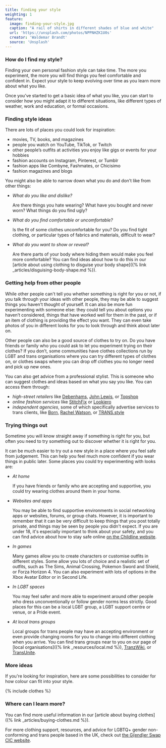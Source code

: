 ```yaml
---
title: finding your style
weighting: 1
feature:
  image: finding-your-style.jpg
  caption: "A rail of shirts in different shades of blue and white"
  url: 'https://unsplash.com/photos/NPPNHZK1U0s'
  creator: 'Waldemar Brandt'
  source: 'Unsplash'
---
```


### How do I find my style?

Finding your own personal fashion style can take time. The more you experiment, the more you will find things you feel comfortable and confident in. Expect your style to keep evolving over time as you learn more about what you like.

Once you’ve started to get a basic idea of what you like, you can start to consider how you might adapt it to different situations, like different types of weather, work and education, or formal occasions.

### Finding style ideas

There are lots of places you could look for inspiration:

- movies, TV, books, and magazines
- people you watch on YouTube, TikTok, or Twitch 
- other people’s outfits at activities you enjoy like gigs or events for your hobbies 
- fashion accounts on Instagram, Pinterest, or Tumblr
- fashion apps like Combyne, Fashmates, or Chicisimo
- fashion magazines and blogs

You might also be able to narrow down what you do and don’t like from other things:

- *What do you like and dislike?*

  Are there things you hate wearing? What have you bought and never worn? What things do you find ugly?

- *What do you find comfortable or uncomfortable?*

  Is the fit of some clothes uncomfortable for you? Do you find tight clothing, or particular types of fabrics and materials, difficult to wear?
  
- *What do you want to show or reveal?* 

  Are there parts of your body where hiding them would make you feel more comfortable? You can find ideas about how to do this in our [article about using clothing to disguise your body shape]({% link _articles/disguising-body-shape.md %}).

### Getting help from other people

While other people can't tell you whether something is right for you or not, if you talk through your ideas with other people, they may be able to suggest things you haven't thought of yourself. It can also be more fun experimenting with someone else: they could tell you about options you haven’t considered, things that have worked well for them in the past, or if an item of clothing is providing the effect you want. They can even take photos of you in different looks for you to look through and think about later on.

Other people can also be a good source of clothes to try on. Do you have friends or family who you could ask to let you experiment trying on their clothes? If you don’t, some communities have clothes collections run by LGBT and trans organisations where you can try different types of clothes on, or clothes swaps where you can drop off clothes you no longer need and pick up new ones.

You can also get advice from a professional stylist. This is someone who can suggest clothes and ideas based on what you say you like. You can access them through:

- *high-street retailers* like [Debenhams](https://www.debenhams.com/content/personal-shopper), [John Lewis](https://www.johnlewis.com/our-services/personal-styling), or [Topshop](https://www.topshop.com/en/tsuk/category/topshop-personal-shopping-4886705/home)
- *online fashion services* like [StitchFix](https://www.stitchfix.co.uk) or [Lookiero](https://lookiero.co.uk)
- *independent agencies*, some of which specifically advertise services to trans clients, like [Born](https://born.uk.com/), [Rachel Watson](https://rachelwatson.net/), or [TRANS.style](http://www.trans.style/)

### Trying things out

Sometime you will know straight away if something is right for you, but often you need to try something out to discover whether it is right for you.

It can be much easier to try out a new style in a place where you feel safe from judgement. This can help you feel much more confident if you wear things in public later. Some places you could try experimenting with looks are:

- *At home*

  If you have friends or family who are accepting and supportive, you could try wearing clothes around them in your home.

- *Websites and apps* 

  You may be able to find supportive environments in social networking apps or websites, forums, or group chats. However, it is important to remember that it can be very difficult to keep things that you post totally private, and things may be seen by people you didn't expect. If you are under 18, it's especially important to think about your safety, and you can find advice about how to stay safe online [on the Childline website](https://www.childline.org.uk/info-advice/bullying-abuse-safety/online-mobile-safety/staying-safe-online/).

- *In games* 

  Many games allow you to create characters or customise outfits in different styles. Some allow you lots of choice and a realistic set of outfits, such as The Sims, Animal Crossing, Pokemon Sword and Shield, or Forza Horizon 4. You can also experiment with lots of options in the Xbox Avatar Editor or in Second Life.

- *In LGBT spaces*

  You may feel safer and more able to experiment around other people who dress unconventionally or follow gender norms less strictly. Good places for this can be a local LGBT group, a LGBT support centre or venue, or a Pride event.

- *At local trans groups*

  Local groups for trans people may have an accepting environment or even provide changing rooms for you to change into different clothing when you arrive. You can find trans groups near to you on our page of [local organisations]({% link _resources/local.md %}), [TranzWiki](https://www.tranzwiki.net/), or [TransUnite](https://www.transunite.co.uk/).

### More ideas

If you're looking for inspiration, here are some possibilities to consider for how colour can fit into your style.

{% include clothes %}

### Where can I learn more?

You can find more useful information in our [article about buying clothes]({% link _articles/buying-clothes.md %}).

For more clothing support, resources, and advice for LGBTQ+ gender non-conforming and trans people based in the UK, check out [the G(end)er Swap CIC website](https://genderswap.org).